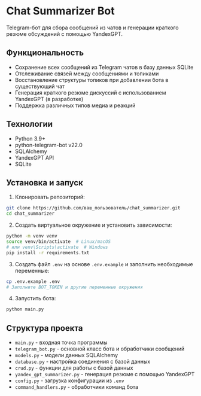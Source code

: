 # Chat Summarizer Bot

Telegram-бот для сбора сообщений из чатов и генерации краткого резюме обсуждений с помощью YandexGPT.

## Функциональность

- Сохранение всех сообщений из Telegram чатов в базу данных SQLite
- Отслеживание связей между сообщениями и топиками
- Восстановление структуры топиков при добавлении бота в существующий чат
- Генерация краткого резюме дискуссий с использованием YandexGPT (в разработке)
- Поддержка различных типов медиа и реакций

## Технологии

- Python 3.9+
- python-telegram-bot v22.0
- SQLAlchemy
- YandexGPT API
- SQLite

## Установка и запуск

1. Клонировать репозиторий:
```bash
git clone https://github.com/ваш_пользователь/chat_summarizer.git
cd chat_summarizer
```

2. Создать виртуальное окружение и установить зависимости:
```bash
python -m venv venv
source venv/bin/activate  # Linux/macOS
# или venv\Scripts\activate  # Windows
pip install -r requirements.txt
```

3. Создать файл `.env` на основе `.env.example` и заполнить необходимые переменные:
```bash
cp .env.example .env
# Заполните BOT_TOKEN и другие переменные окружения
```

4. Запустить бота:
```bash
python main.py
```

## Структура проекта

- `main.py` - входная точка программы
- `telegram_bot.py` - основной класс бота и обработчики сообщений
- `models.py` - модели данных SQLAlchemy
- `database.py` - настройка соединения с базой данных
- `crud.py` - функции для работы с базой данных
- `yandex_gpt_summarizer.py` - генерация резюме с помощью YandexGPT
- `config.py` - загрузка конфигурации из `.env`
- `command_handlers.py` - обработчики команд бота 